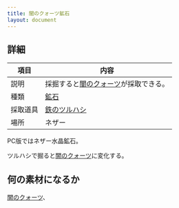 ```yaml
---
title: 闇のクォーツ鉱石
layout: document
---
```

## 詳細

|項目|内容|
|---|---|
|説明|採掘すると[闇のクォーツ](闇のクォーツ)が採取できる。|
|種類|[鉱石](鉱石)|
|採取道具|[鉄のツルハシ](鉄のツルハシ)|
|場所|ネザー|

PC版ではネザー水晶鉱石。

ツルハシで掘ると[闇のクォーツ](闇のクォーツ)に変化する。

## 何の素材になるか

[闇のクォーツ](闇のクォーツ)、
